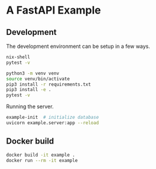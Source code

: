 # A FastAPI Example

## Development

The development environment can be setup in a few ways.

```sh
nix-shell
pytest -v
```
```sh
python3 -m venv venv
source venv/bin/activate
pip3 install -r requirements.txt
pip3 install -e .
pytest -v
```

Running the server.

```sh
example-init  # initialize database
uvicorn example.server:app --reload
```

## Docker build

```sh
docker build -it example .
docker run --rm -it example
```
